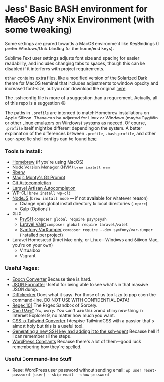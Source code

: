 # Jess' Basic BASH environment for ~~MacOS~~ Any *Nix Environment (with some tweaking)

Some settings are geared towards a MacOS environment like KeyBindings (I prefer Windows/Unix binding for the home/end keys). 

Sublime Text user settings adjusts font size and spacing for easier readability, and includes changing tabs to spaces, though this can be disabled if it interferes with project requirements. 

`Other` contains extra files, like a modified version of the Solarized Dark theme for MacOS terminal that includes adjustments to window opacity and increased font-size, but you can download the original [here](https://github.com/tomislav/osx-terminal.app-colors-solarized).

The .ssh config file is more of a suggestion than a requirement. Actually, all of this repo is a suggestion 😜

The paths in `.profile` are intended to match Homebrew installations on Apple Silicon. These can be adjusted for Linux or Windows (maybe CygWin or other Linux emulators on Windows) systems as needed. Of course, `.profile` itself might be different depending on the system. A better explanation of the differences between `.profile`, `.bash_profile`, and other user-specific shell configs can be found [here](https://unix.stackexchange.com/questions/45684/what-is-the-difference-between-profile-and-bash-profile)

### Tools to install:
* [Homebrew](https://brew.sh) (if you're using MacOS)
* [Node Version Manager (NVM)](https://github.com/nvm-sh/nvm) `brew install nvm`
* [Rbenv](https://github.com/rbenv/rbenv)
* [Magic Monty's Git Prompt](https://github.com/magicmonty/bash-git-prompt)
* [Git Autocompletion](https://github.com/bobthecow/git-flow-completion/wiki/Install-Bash-git-completion)
* [Laravel Artisan Autocompletion](https://gist.github.com/jhoff/8fbe4116d74931751ecc9e8203dfb7c4)
* WP-CLI `brew install wp-cli`
* [NodeJS](https://nodejs.org/en/) (`brew install node` — if not available for whatever reason)
  * Change npm global install directory to local directories (`.npmrc`)
  * Gulp (Optional)
* PHP
  * [PsySH](https://github.com/bobthecow/psysh) `composer global require psy/psysh`
  * [Laravel Valet](https://laravel.com/docs/11.x/valet#introduction) `composer global require laravel/valet`
  * [Symfony VarDumper](https://symfony.com/doc/current/components/var_dumper.html) `composer require --dev symfony/var-dumper` (installed per project)
* Laravel Homestead (Intel Mac only, or Linux—Windows and Silicon Mac, you're on your own)
  * Virtualbox
  * Vagrant

### Useful Pages:
* [Epoch Converter](https://www.epochconverter.com/) Because time is hard.
* [JSON Formatter](https://jsonformatter.org/) Useful for being able to see what's in that massive JSON dump.
* [Diffchecker](https://www.diffchecker.com/) Does what it says. For those of us too lazy to pop open the command-line. DO NOT USE WITH CONFIDENTIAL DATA!
* [Regex 101](https://regex101.com/) The Regex Sandbox of Sorcery.
* [Can I Use?](https://caniuse.com/) No, sorry. You can't use this brand shiny new thing in Internet Explorer 9, no matter how much you want.
* [CSS to Tailwind Converter](https://www.loopple.com/tools/css-to-tailwind-converter) I despise TailwindCSS with a passion that's almost holy but this is a useful tool.
* [Generating a new SSH key and adding it to the ssh-agent](https://docs.github.com/en/authentication/connecting-to-github-with-ssh/generating-a-new-ssh-key-and-adding-it-to-the-ssh-agent) Because hell if I can remember all the steps.
* [WordPress Constants](https://wp-kama.com/1588/wordpress-constants) Because there's a lot of them—good luck remembering how they're spelled.

### Useful Command-line Stuff
* Reset WordPress user password without sending email: `wp user reset-password [user] --skip-email --show-password`
